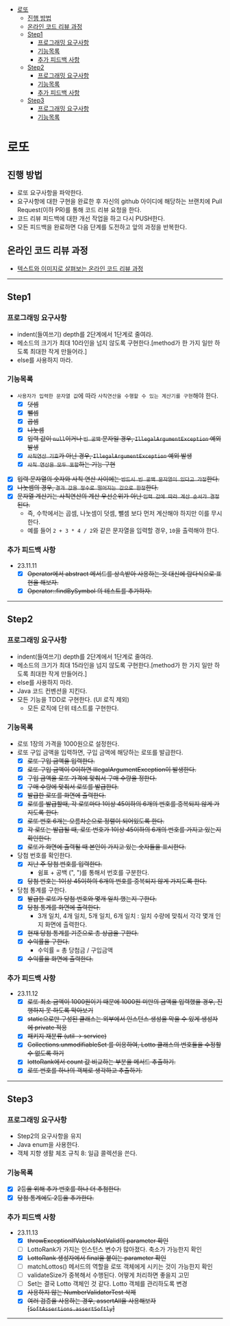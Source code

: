 <!-- TOC -->

* [로또](#로또)
  * [진행 방법](#진행-방법)
  * [온라인 코드 리뷰 과정](#온라인-코드-리뷰-과정)
  * [Step1](#step1)
    * [프로그래밍 요구사항](#프로그래밍-요구사항)
    * [기능목록](#기능목록)
    * [추가 피드백 사항](#추가-피드백-사항)
  * [Step2](#step2)
    * [프로그래밍 요구사항](#프로그래밍-요구사항-1)
    * [기능목록](#기능목록-1)
    * [추가 피드백 사항](#추가-피드백-사항-1)
  * [Step3](#step3)
    * [프로그래밍 요구사항](#프로그래밍-요구사항-2)
    * [기능목록](#기능목록-2)

<!-- TOC -->

# 로또

## 진행 방법

* 로또 요구사항을 파악한다.
* 요구사항에 대한 구현을 완료한 후 자신의 github 아이디에 해당하는 브랜치에 Pull Request(이하 PR)를 통해 코드 리뷰 요청을 한다.
* 코드 리뷰 피드백에 대한 개선 작업을 하고 다시 PUSH한다.
* 모든 피드백을 완료하면 다음 단계를 도전하고 앞의 과정을 반복한다.

## 온라인 코드 리뷰 과정

* [텍스트와 이미지로 살펴보는 온라인 코드 리뷰 과정](https://github.com/next-step/nextstep-docs/tree/master/codereview)

---

## Step1

### 프로그래밍 요구사항

- indent(들여쓰기) depth를 2단계에서 1단계로 줄여라.
- 메소드의 크기가 최대 10라인을 넘지 않도록 구현한다.[method가 한 가지 일만 하도록 최대한 작게 만들어라.]
- else를 사용하지 마라.

### 기능목록

- `사용자가 입력한 문자열 값`에 따라 `사칙연산을 수행할 수 있는 계산기를 구현`해야 한다.
  - [X] ~~덧셈~~
  - [X] ~~뺄셈~~
  - [X] ~~곱셈~~
  - [X] ~~나눗셈~~
  - [X] ~~입력 값이 `null`이거나 `빈 공백` 문자일 경우, `IllegalArgumentException` 예외 발생~~
  - [X] ~~`사칙연산 기호`가 아닌 경우, `IllegalArgumentException` 예외 발생~~
  - [X] ~~`사칙 연산을 모두 포함`하는 기능 구현~~
- [X] ~~입력 문자열의 숫자와 사칙 연산 사이에는 `반드시 빈 공백 문자열이 있다고 가정`한다.~~
- [X] ~~나눗셈의 경우, `결과 값을 정수로 떨어지는 값으로 한정`한다.~~
- [X] ~~문자열 계산기는 사칙연산의 계산 우선순위가 아닌 `입력 값에 따라 계산 순서가 결정`된다.~~
  - 즉, 수학에서는 곱셈, 나눗셈이 덧셈, 뺄셈 보다 먼저 계산해야 하지만 이를 무시한다.
  - 예를 들어 `2 + 3 * 4 / 2`와 같은 문자열을 입력할 경우, `10`을 출력해야 한다.

### 추가 피드백 사항

- 23.11.11
  - [X] ~~Operator에서 abstract 메서드를 상속받아 사용하는 것 대신에 람다식으로 표현을 해보자.~~
  - [X] ~~Operator::findBySymbol 의 테스트를 추가하자.~~

---

## Step2

### 프로그래밍 요구사항

- indent(들여쓰기) depth를 2단계에서 1단계로 줄여라.
- 메소드의 크기가 최대 15라인을 넘지 않도록 구현한다.[method가 한 가지 일만 하도록 최대한 작게 만들어라.]
- else를 사용하지 마라.
- Java 코드 컨벤션을 지킨다.
- 모든 기능을 TDD로 구현한다. (UI 로직 제외)
  - 모든 로직에 단위 테스트를 구현한다.

### 기능목록

- 로또 1장의 가격을 1000원으로 설정한다.
- 로또 구입 금액을 입력하면, 구입 금액에 해당하는 로또를 발급한다.
  - [X] ~~로또 구입 금액을 입력한다.~~
  - [X] ~~로또 구입 금액이 0이하면 IllegalArgumentException이 발생한다.~~
  - [X] ~~구입 금액을 로또 가격에 맞춰서 구매 수량을 정한다.~~
  - [X] ~~구매 수량에 맞춰서 로또를 발급한다.~~
  - [X] ~~발급한 로또를 화면에 출력한다.~~
  - [X] ~~로또를 발급할때, 각 로또마다 1이상 45이하의 6개의 번호를 중복되지 않게 가지도록 한다.~~
  - [X] ~~로또 번호 6개는 오름차순으로 정렬이 되어있도록 한다.~~
  - [X] ~~각 로또는 발급될 때, 로또 번호가 1이상 45이하의 6개의 번호를 가지고 있는지 확인한다.~~
  - [X] ~~로또가 화면에 출력될 때 본인이 가지고 있는 숫자들을 표시한다.~~
- 당첨 번호를 확인한다.
  - [X] ~~지난 주 당첨 번호를 입력한다.~~
    - 쉼표 + 공백 (", ")를 통해서 번호를 구분한다.
  - [X] ~~당첨 번호는 1이상 45이하의 6개의 번호를 중복되지 않게 가지도록 한다.~~
- 당첨 통계를 구한다.
  - [X] ~~발급한 로또가 당첨 번호와 몇개 일치 했는지 구한다.~~
  - [X] ~~당첨 통계를 화면에 출력한다.~~
    - 3개 일치, 4개 일치, 5개 일치, 6개 일치 : 일치 수량에 맞춰서 각각 몇개 인지 화면에 출력한다.
  - [X] ~~현재 당첨 통계를 기준으로 총 상금을 구한다.~~
  - [X] ~~수익률을 구한다.~~
    - 수익률 = 총 당첨금 / 구입금액
  - [X] ~~수익률을 화면에 출력한다.~~

### 추가 피드백 사항

- 23.11.12
  - [X] ~~로또 최소 금액이 1000원이기 때문에 1000원 미만의 금액을 입력했을 경우, 진행하지 못 하도록 막아보기~~
  - [X] ~~static으로만 구성된 클래스는 외부에서 인스턴스 생성을 막을 수 있게 생성자에 private 적용~~
  - [X] ~~패키지 재분류 (util -> service)~~
  - [X] ~~Collections.unmodifiableSet 를 이용하여, Lotto 클래스의 번호들을 수정할 수 없도록 하기~~
  - [X] ~~lottoRank에서 count 값 비교하는 부분을 메서드 추출하기.~~
  - [X] ~~로또 번호를 하나의 객체로 생각하고 추출하기.~~

---

## Step3

### 프로그래밍 요구사항

- Step2의 요구사항을 유지
- Java enum을 사용한다.
- 객체 지향 생활 체조 규칙 8: 일급 콜렉션을 쓴다.

### 기능목록

- [X] ~~2등을 위해 추가 번호를 하나 더 추첨한다.~~
- [X] ~~당첨 통계에도 2등을 추가한다.~~

### 추가 피드백 사항

- 23.11.13
  - [X] ~~throwExceptionIfValueIsNotValid의 parameter 확인~~
  - [ ] LottoRank가 가지는 인스턴스 변수가 많아졌다. 축소가 가능한지 확인
  - [X] ~~LottoRank 생성자에서 final을 붙이는 parameter 확인~~
  - [ ] matchLottos() 메서드의 역할을 로또 객체에게 시키는 것이 가능한지 확인
  - [ ] validateSize가 중복해서 수행된다. 어떻게 처리하면 좋을지 고민
  - [ ] Set<LottoNumber>는 결국 Lotto 객체인 것 같다. Lotto 객체를 관리하도록 변경
  - [X] ~~사용하지 않는 NumberValidatorTest 삭제~~
  - [X] ~~여러 검증을 사용하는 경우, assertAll을 사용해보자 [`SoftAssertions.assertSoftly`]~~

---
